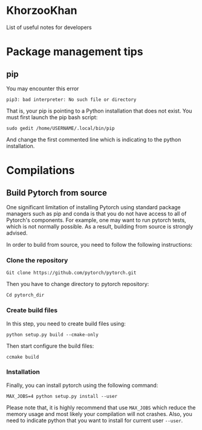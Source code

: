 # KhorzooKhan
List of useful notes for developers

# Package management tips
## pip 

You may encounter this error
```
pip3: bad interpreter: No such file or directory
```
That is, your pip is pointing to a Python installation that does not exist. You must first launch the pip bash script:

```
sudo gedit /home/USERNAME/.local/bin/pip
```
And change the first commented line which is indicating to the python installation. 

# Compilations

## Build Pytorch from source

One significant limitation of installing Pytorch using standard package managers such as pip and conda is that you do not have access to all of Pytorch's components. For example, one may want to run pytorch tests, which is not normally possible. As a result, building from source is strongly advised. 

In order to build from source, you need to follow the following instructions:

### Clone the repository
```
Git clone https://github.com/pytorch/pytorch.git
```
Then you have to change directory to pytorch repository:
```
Cd pytorch_dir
```

### Create build files

In this step, you need to create build files using:

```
python setup.py build --cmake-only
```
Then start configure the build files:

```
ccmake build 
```

### Installation

Finally, you can install pytorch using the following command:

```
MAX_JOBS=4 python setup.py install --user
```

Please note that, it is highly recommend that use ```MAX_JOBS``` which reduce the memory usage and most likely your compilation will not crashes. Also, you need to indicate python that you want to install for current user ```--user```.

